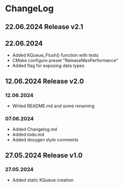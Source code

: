 # ChangeLog

## 22.06.2024 Release v2.1

## 22.06.2024

* Added KQueue_Flush() function with tests
* CMake configure preset "ReleaseMaxPerformance"
* Added flag for exposing data types

## 12.06.2024 Release v2.0

### 12.06.2024

* Writed README.md and some renaming

### 07.06.2024

* Added Changelog.md
* Added todo.md
* Added doxygen style comments

## 27.05.2024 Release v1.0

### 27.05.2024

* Added static KQueue creation
